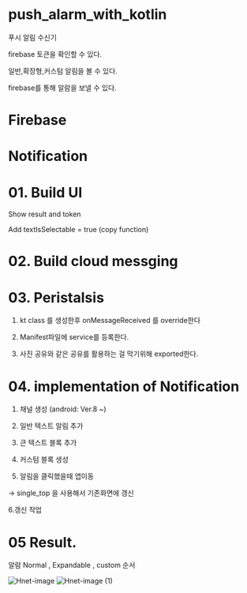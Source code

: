 # push_alarm_with_kotlin

푸시 알림 수신기

firebase 토큰을 확인할 수 있다.

일반,확장형,커스텀 알림을 볼 수 있다.

firebase를 통해 알람을 보낼 수 있다.
# Firebase

# Notification

# 01. Build UI 

Show result and token

Add textIsSelectable = true (copy function)

# 02. Build cloud messging

# 03. Peristalsis

1. kt class 를 생성한후 onMessageReceived 를 override한다

2. Manifest파일에 service를 등록한다.

3. 사진 공유와 같은 공유를 활용하는 걸 막기위해 exported한다.

# 04. implementation of Notification 
 
1. 채널 생성 (android: Ver.8 ~)

2. 일반 텍스트 알림 추가

3. 큰 텍스트 블록 추가

4. 커스텀 블록 생성

5. 알림을 클릭했을때 앱이동

 -> single_top 을 사용해서 기존화면에 갱신

6.갱신 작업

# 05 Result.

알람 Normal , Expandable , custom 순서

![Hnet-image](https://user-images.githubusercontent.com/72656002/153744671-2f887367-da46-4ffe-ab5f-93a1f1b66613.gif)
![Hnet-image (1)](https://user-images.githubusercontent.com/72656002/153744855-3383a8be-3357-4d0d-8c39-cd1edaa0c294.gif)

